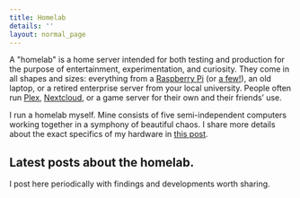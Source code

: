 ```yaml
---
title: Homelab
details: ''
layout: normal_page
---
```


<script>
	import DotSeparator from '$lib/components/DotSeparator.svelte';
</script>

A "homelab" is a home server intended for both testing and production for the purpose of entertainment, experimentation, and curiosity. They come in all shapes and sizes: everything from a [Raspberry Pi](https://www.raspberrypi.org/) (or [a few!](https://www.jeffgeerling.com/blog/2020/raspberry-pi-cluster-episode-1-introduction-clusters)), an old laptop, or a retired enterprise server from your local university. People often run [Plex](https://www.plex.tv/), [Nextcloud](https://nextcloud.com/), or a game server for their own and their friends’ use.

I run a homelab myself. Mine consists of five semi-independent computers working together in a symphony of beautiful chaos. I share more details about the exact specifics of my hardware in [this post](https://noahsroberts.com/2024/06/30/das-homelab/).

<DotSeparator />

## Latest posts about the homelab.

I post here periodically with findings and developments worth sharing.

<!-- TODO: Relevant posts will go here -->